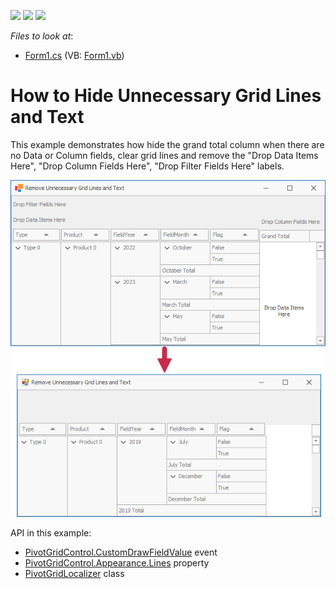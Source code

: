 <!-- default badges list -->
![](https://img.shields.io/endpoint?url=https://codecentral.devexpress.com/api/v1/VersionRange/128582066/19.1.3%2B)
[![](https://img.shields.io/badge/Open_in_DevExpress_Support_Center-FF7200?style=flat-square&logo=DevExpress&logoColor=white)](https://supportcenter.devexpress.com/ticket/details/E2514)
[![](https://img.shields.io/badge/📖_How_to_use_DevExpress_Examples-e9f6fc?style=flat-square)](https://docs.devexpress.com/GeneralInformation/403183)
<!-- default badges end -->
<!-- default file list -->
*Files to look at*:

* [Form1.cs](./CS/RemoveGridLinesExample/Form1.cs) (VB: [Form1.vb](./VB/RemoveGridLinesExample/Form1.vb))
<!-- default file list end -->
# How to Hide Unnecessary Grid Lines and Text


This example demonstrates how hide the grand total column when there are no Data or Column fields, clear grid lines and remove the "Drop Data Items Here", "Drop Column Fields Here", "Drop Filter Fields Here" labels.

![screenshot](/images/screenshot.png)

API in this example:

* [PivotGridControl.CustomDrawFieldValue](https://docs.devexpress.com/WindowsForms/DevExpress.XtraPivotGrid.PivotGridControl.CustomDrawFieldValue) event
* [PivotGridControl.Appearance.Lines](https://docs.devexpress.com/WindowsForms/DevExpress.XtraPivotGrid.PivotGridAppearancesBase.Lines) property
* [PivotGridLocalizer](https://docs.devexpress.com/CoreLibraries/DevExpress.XtraPivotGrid.Localization.PivotGridLocalizer) class

